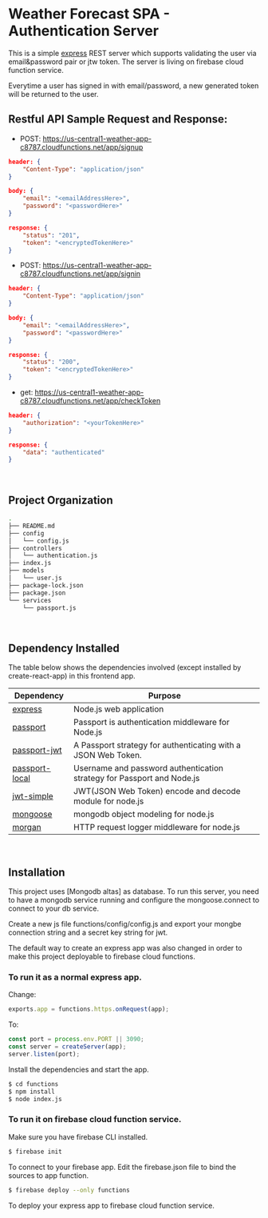 # Weather Forecast SPA - Authentication Server 

This is a simple [express][express] REST server which supports validating the user via email&password pair or jtw token. The server is living on firebase cloud function service.

Everytime a user has signed in with email/password, a new generated token will be returned to the user.

## Restful API Sample Request and Response:
* POST: https://us-central1-weather-app-c8787.cloudfunctions.net/app/signup
```json
header: {
	"Content-Type": "application/json"
}

body: {
	"email": "<emailAddressHere>",
	"password": "<passwordHere>"
}

response: {
	"status": "201",
	"token": "<encryptedTokenHere>"
}
```
* POST: https://us-central1-weather-app-c8787.cloudfunctions.net/app/signin
```json
header: {
	"Content-Type": "application/json"
}

body: {
	"email": "<emailAddressHere>",
	"password": "<passwordHere>"
}

response: {
	"status": "200",
	"token": "<encryptedTokenHere>"
}
```
* get: https://us-central1-weather-app-c8787.cloudfunctions.net/app/checkToken
```json
header: {
	"authorization": "<yourTokenHere>"
}

response: {
    "data": "authenticated"
}
```

<br>

## Project Organization

```bash
.
├── README.md
├── config
│   └── config.js
├── controllers
│   └── authentication.js
├── index.js
├── models
│   └── user.js
├── package-lock.json
├── package.json
└── services
    └── passport.js
```
<br>

## Dependency Installed

The table below shows the dependencies involved (except installed by create-react-app) in this frontend app.


| Dependency |  Purpose |
| ------ | ------ |
| [express][express] | Node.js web application  |
| [passport][passport]  | Passport is authentication middleware for Node.js|
| [passport-jwt][jwt]  | A Passport strategy for authenticating with a JSON Web Token.|
| [passport-local][local] | Username and password authentication strategy for Passport and Node.js|
| [jwt-simple][jwt-simple] | JWT(JSON Web Token) encode and decode module for node.js |
| [mongoose][mongoose] |  mongodb object modeling for node.js |
| [morgan][morgan] | HTTP request logger middleware for node.js |

[//]: # (These are reference links used in the body of this note and get stripped out when the markdown processor does its job.)

   [express]: <https://expressjs.com>
   [passport]: <http://www.passportjs.org/>
   [jwt]: <http://www.passportjs.org/packages/passport-jwt>
   [local]: <https://github.com/jaredhanson/passport-local>
   [jwt-simple]: <https://www.npmjs.com/package/jwt-simple>
   [mongoose]: <https://mongoosejs.com/>
   [morgan]: <https://github.com/expressjs/morgan>

<br>

## Installation

This project uses [Mongodb altas] as database. To run this server, you need to have a mongodb service running and configure the mongoose.connect to connect to your db service. 

Create a new js file functions/config/config.js and export your mongbe connection string and a secret key string for jwt. 

The default way to create an express app was also changed in order to make this project deployable to firebase cloud functions.


### To run it as a normal express app.
Change:
```javascript
exports.app = functions.https.onRequest(app);
```
To:
```javascript
const port = process.env.PORT || 3090;
const server = createServer(app);
server.listen(port);
```
Install the dependencies and start the app.
<br>

```sh
$ cd functions
$ npm install
$ node index.js
```
### To run it on firebase cloud function service.

Make sure you have firebase CLI installed.
```sh
$ firebase init
```
To connect to your firebase app.
Edit the firebase.json file to bind the sources to app function.
```sh
$ firebase deploy --only functions
```
To deploy your express app to firebase cloud function service.

